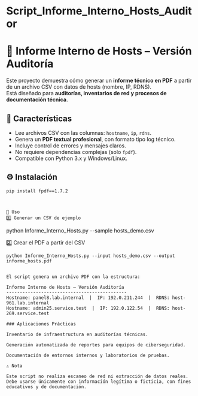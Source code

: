 # Script_Informe_Interno_Hosts_Auditor
# 🧾 Informe Interno de Hosts – Versión Auditoría

Este proyecto demuestra cómo generar un **informe técnico en PDF** a partir de un archivo CSV con datos de hosts (nombre, IP, RDNS).  
Está diseñado para **auditorías, inventarios de red y procesos de documentación técnica**.

## 🚀 Características

- Lee archivos CSV con las columnas: `hostname`, `ip`, `rdns`.
- Genera un **PDF textual profesional**, con formato tipo log técnico.
- Incluye control de errores y mensajes claros.
- No requiere dependencias complejas (solo `fpdf`).
- Compatible con Python 3.x y Windows/Linux.
## ⚙️ Instalación

```
pip install fpdf==1.7.2



📂 Uso
1️⃣ Generar un CSV de ejemplo

```
python Informe_Interno_Hosts.py --sample hosts_demo.csv



2️⃣ Crear el PDF a partir del CSV

```
python Informe_Interno_Hosts.py --input hosts_demo.csv --output informe_hosts.pdf


El script genera un archivo PDF con la estructura:

Informe Interno de Hosts – Versión Auditoría
---------------------------------------------
Hostname: panel8.lab.internal  |  IP: 192.0.211.244  |  RDNS: host-961.lab.internal
Hostname: admin25.service.test  |  IP: 192.0.122.54  |  RDNS: host-269.service.test

### Aplicaciones Prácticas

Inventario de infraestructura en auditorías técnicas.

Generación automatizada de reportes para equipos de ciberseguridad.

Documentación de entornos internos y laboratorios de pruebas.

⚠️ Nota

Este script no realiza escaneo de red ni extracción de datos reales.
Debe usarse únicamente con información legítima o ficticia, con fines educativos y de documentación.
